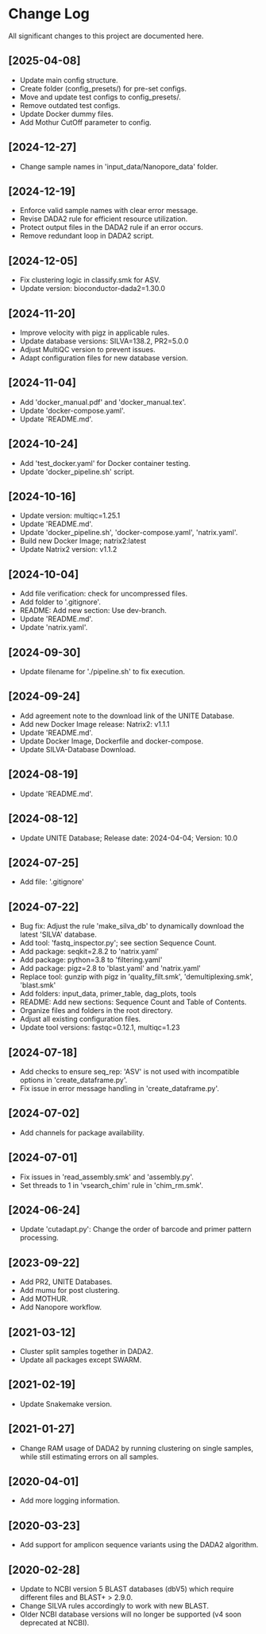 # Change Log
All significant changes to this project are documented here.

## [2025-04-08]
- Update main config structure.
- Create folder (config_presets/) for pre-set configs.
- Move and update test configs to config_presets/.
- Remove outdated test configs.
- Update Docker dummy files.
- Add Mothur CutOff parameter to config.

## [2024-12-27]
- Change sample names in 'input_data/Nanopore_data' folder.

## [2024-12-19]
- Enforce valid sample names with clear error message.
- Revise DADA2 rule for efficient resource utilization.
- Protect output files in the DADA2 rule if an error occurs.
- Remove redundant loop in DADA2 script.

## [2024-12-05]
- Fix clustering logic in classify.smk for ASV.
- Update version: bioconductor-dada2=1.30.0

## [2024-11-20]
- Improve velocity with pigz in applicable rules.
- Update database versions: SILVA=138.2, PR2=5.0.0
- Adjust MultiQC version to prevent issues.
- Adapt configuration files for new database version.

## [2024-11-04]
- Add 'docker_manual.pdf' and 'docker_manual.tex'.
- Update 'docker-compose.yaml'.
- Update 'README.md'.

## [2024-10-24]
- Add 'test_docker.yaml' for Docker container testing.
- Update 'docker_pipeline.sh' script.

## [2024-10-16]
- Update version: multiqc=1.25.1
- Update 'README.md'.
- Update 'docker_pipeline.sh', 'docker-compose.yaml', 'natrix.yaml'.
- Build new Docker Image; natrix2:latest
- Update Natrix2 version: v1.1.2

## [2024-10-04]
- Add file verification: check for uncompressed files.
- Add folder to '.gitignore'.
- README: Add new section: Use dev-branch.
- Update 'README.md'.
- Update 'natrix.yaml'.

## [2024-09-30]
- Update filename for './pipeline.sh' to fix execution.

## [2024-09-24]
- Add agreement note to the download link of the UNITE Database.
- Add new Docker Image release: Natrix2: v1.1.1
- Update 'README.md'.
- Update Docker Image, Dockerfile and docker-compose.
- Update SILVA-Database Download.

## [2024-08-19]
- Update 'README.md'.

## [2024-08-12]
- Update UNITE Database; Release date: 2024-04-04; Version: 10.0

## [2024-07-25]
- Add file: '.gitignore'

## [2024-07-22]
- Bug fix: Adjust the rule 'make_silva_db' to dynamically download the latest 'SILVA' database.
- Add tool: 'fastq_inspector.py'; see section Sequence Count.
- Add package: seqkit=2.8.2 to 'natrix.yaml'
- Add package: python=3.8 to 'filtering.yaml'
- Add package: pigz=2.8 to 'blast.yaml' and 'natrix.yaml'
- Replace tool: gunzip with pigz in 'quality_filt.smk', 'demultiplexing.smk', 'blast.smk'
- Add folders: input_data, primer_table, dag_plots, tools
- README: Add new sections: Sequence Count and Table of Contents.
- Organize files and folders in the root directory.
- Adjust all existing configuration files.
- Update tool versions: fastqc=0.12.1, multiqc=1.23

## [2024-07-18]
- Add checks to ensure seq_rep: 'ASV' is not used with incompatible options in 'create_dataframe.py'.
- Fix issue in error message handling in 'create_dataframe.py'.

## [2024-07-02]
- Add channels for package availability.

## [2024-07-01]
- Fix issues in 'read_assembly.smk' and 'assembly.py'.
- Set threads to 1 in 'vsearch_chim' rule in 'chim_rm.smk'.

## [2024-06-24]
- Update 'cutadapt.py': Change the order of barcode and primer pattern processing.

## [2023-09-22]
- Add PR2, UNITE Databases.
- Add mumu for post clustering.
- Add MOTHUR.
- Add Nanopore workflow.

## [2021-03-12]
- Cluster split samples together in DADA2.
- Update all packages except SWARM.

## [2021-02-19]
- Update Snakemake version.

## [2021-01-27]
- Change RAM usage of DADA2 by running clustering on single samples, while still estimating errors on all samples.

## [2020-04-01]
- Add more logging information.

## [2020-03-23]
- Add support for amplicon sequence variants using the DADA2 algorithm.

## [2020-02-28]
- Update to NCBI version 5 BLAST databases (dbV5) which require different files and BLAST+ > 2.9.0.
- Change SILVA rules accordingly to work with new BLAST.
- Older NCBI database versions will no longer be supported (v4 soon deprecated at NCBI).